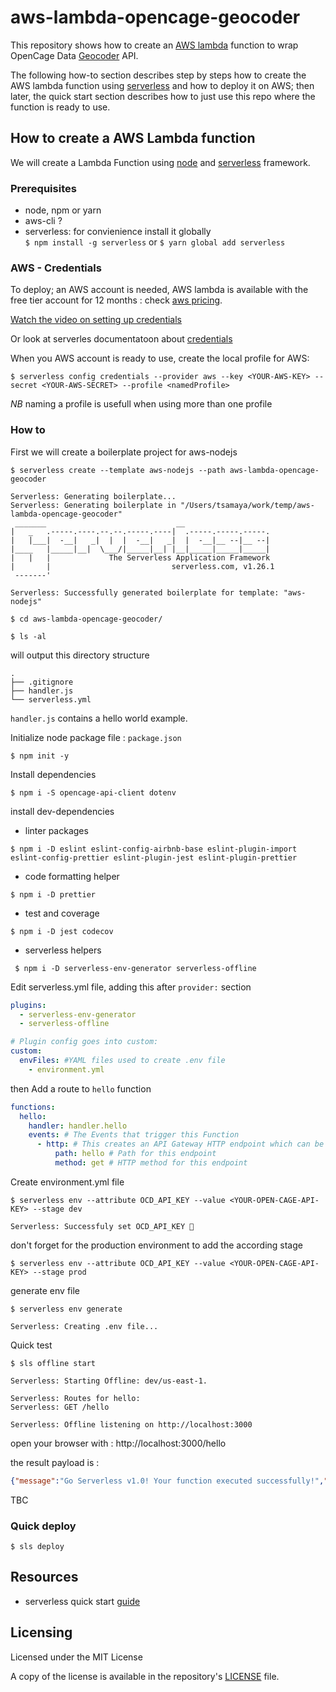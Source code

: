 # aws-lambda-opencage-geocoder

This repository shows how to create an [AWS lambda](https://aws.amazon.com/lambda/) function to wrap OpenCage Data [Geocoder](https://geocoder.opencagedata.com/) API.

The following how-to section describes step by steps how to create the AWS lambda function using [serverless](https://serverless.com/) and how to deploy it on AWS; then later, the quick start section describes how to just use this repo where the function is ready to use.

## How to create a AWS Lambda function

We will create a Lambda Function using [node](https://nodejs.org/en/) and [serverless](https://serverless.com/framework/docs/) framework.

### Prerequisites

- node, npm or yarn
- aws-cli ?
- serverless: for convienience install it globally  
`$ npm install -g serverless`
or
`$ yarn global add serverless`


### AWS - Credentials
To deploy; an AWS account is needed, AWS lambda is available with the free tier account for 12 months : check [aws pricing](https://aws.amazon.com/lambda/pricing/).

[Watch the video on setting up credentials](https://www.youtube.com/watch?v=KngM5bfpttA)

Or look at serverles documentatoon about [credentials](https://serverless.com/framework/docs/providers/aws/guide/credentials/)

When you AWS account is ready to use, create the local profile for AWS:

    $ serverless config credentials --provider aws --key <YOUR-AWS-KEY> --secret <YOUR-AWS-SECRET> --profile <namedProfile>

*NB* naming a profile is usefull when using more than one profile

### How to

First we will create a boilerplate project for aws-nodejs

    $ serverless create --template aws-nodejs --path aws-lambda-opencage-geocoder

```shell
Serverless: Generating boilerplate...
Serverless: Generating boilerplate in "/Users/tsamaya/work/temp/aws-lambda-opencage-geocoder"
 _______                             __
|   _   .-----.----.--.--.-----.----|  .-----.-----.-----.
|   |___|  -__|   _|  |  |  -__|   _|  |  -__|__ --|__ --|
|____   |_____|__|  \___/|_____|__| |__|_____|_____|_____|
|   |   |             The Serverless Application Framework
|       |                           serverless.com, v1.26.1
 -------'

Serverless: Successfully generated boilerplate for template: "aws-nodejs"
```

    $ cd aws-lambda-opencage-geocoder/

    $ ls -al

will output this directory structure
```
.
├── .gitignore
├── handler.js
└── serverless.yml
```

`handler.js` contains a hello world example.


Initialize node package file : `package.json`

    $ npm init -y


Install dependencies

	$ npm i -S opencage-api-client dotenv

install dev-dependencies

- linter packages
```
$ npm i -D eslint eslint-config-airbnb-base eslint-plugin-import eslint-config-prettier eslint-plugin-jest eslint-plugin-prettier
```

- code formatting helper
```
$ npm i -D prettier
```

- test and coverage
```
$ npm i -D jest codecov
```

- serverless helpers
```
 $ npm i -D serverless-env-generator serverless-offline
```

Edit serverless.yml file, adding this after `provider:` section

```yaml
plugins:
  - serverless-env-generator
  - serverless-offline

# Plugin config goes into custom:
custom:
  envFiles: #YAML files used to create .env file
    - environment.yml
```

then Add a route to `hello` function
```yaml
functions:
  hello:
    handler: handler.hello
    events: # The Events that trigger this Function
      - http: # This creates an API Gateway HTTP endpoint which can be used to trigger this function.  Learn more in "events/apigateway"
          path: hello # Path for this endpoint
          method: get # HTTP method for this endpoint
```

Create environment.yml file

    $ serverless env --attribute OCD_API_KEY --value <YOUR-OPEN-CAGE-API-KEY> --stage dev

```shell
Serverless: Successfuly set OCD_API_KEY 🎉
```

don't forget for the production environment to add the according stage

    $ serverless env --attribute OCD_API_KEY --value <YOUR-OPEN-CAGE-API-KEY> --stage prod

generate env file

    $ serverless env generate

```shell
Serverless: Creating .env file...
```    

Quick test

	$ sls offline start

```
Serverless: Starting Offline: dev/us-east-1.

Serverless: Routes for hello:
Serverless: GET /hello

Serverless: Offline listening on http://localhost:3000
```

open your browser with : http://localhost:3000/hello

the result payload is :
```JSON
{"message":"Go Serverless v1.0! Your function executed successfully!","input":{"headers":{"Host":"localhost:3000","Connection":"keep-alive","Upgrade-Insecure-Requests":"1","User-Agent":"Mozilla/5.0 (Macintosh; Intel Mac OS X 10_11_6) AppleWebKit/537.36 (KHTML, like Gecko) Chrome/64.0.3282.186 Safari/537.36","Accept":"text/html,application/xhtml+xml,application/xml;q=0.9,image/webp,image/apng,*/*;q=0.8","Accept-Encoding":"gzip, deflate, br","Accept-Language":"en-US,en;q=0.9,fr-FR;q=0.8,fr;q=0.7","Cookie":"_gauges_unique=1; wp-settings-1=libraryContent%3Dbrowse; wp-settings-time-1=1506863507; _ga=GA1.1.885111529.1449409931"},"path":"/hello","pathParameters":null,"requestContext":{"accountId":"offlineContext_accountId","resourceId":"offlineContext_resourceId","apiId":"offlineContext_apiId","stage":"dev","requestId":"offlineContext_requestId_","identity":{"cognitoIdentityPoolId":"offlineContext_cognitoIdentityPoolId","accountId":"offlineContext_accountId","cognitoIdentityId":"offlineContext_cognitoIdentityId","caller":"offlineContext_caller","apiKey":"offlineContext_apiKey","sourceIp":"127.0.0.1","cognitoAuthenticationType":"offlineContext_cognitoAuthenticationType","cognitoAuthenticationProvider":"offlineContext_cognitoAuthenticationProvider","userArn":"offlineContext_userArn","userAgent":"Mozilla/5.0 (Macintosh; Intel Mac OS X 10_11_6) AppleWebKit/537.36 (KHTML, like Gecko) Chrome/64.0.3282.186 Safari/537.36","user":"offlineContext_user"},"authorizer":{"principalId":"offlineContext_authorizer_principalId"},"resourcePath":"/hello","httpMethod":"GET"},"resource":"/hello","httpMethod":"GET","queryStringParameters":null,"stageVariables":null,"body":null,"isOffline":true}}
```



TBC


### Quick deploy

	$ sls deploy


## Resources

- serverless quick start [guide](https://serverless.com/framework/docs/providers/aws/guide/quick-start/)


## Licensing

Licensed under the MIT License

A copy of the license is available in the repository's [LICENSE](LICENSE) file.
